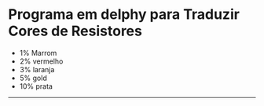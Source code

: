 # Programa em delphy para Traduzir Cores de Resistores
- 1% Marrom
- 2% vermelho
- 3% laranja
- 5%  gold
- 10% prata
___________________________________________________________________________________________________

